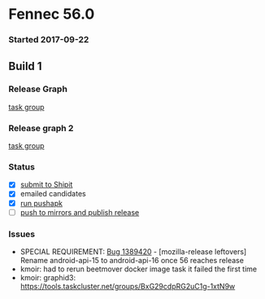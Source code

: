 # Fennec 56.0

### Started 2017-09-22

## Build 1


### Release Graph
[task group](https://tools.taskcluster.net/push-inspector/#/QCO_x9Y-TOWvesWE31fGfg)

### Release graph 2
[task group](https://tools.taskcluster.net/push-inspector/#/bGgCXow6QfK1M_FD9gss7g)

### Status
- [x] [submit to Shipit](https://wiki.mozilla.org/Release:Release_Automation_on_Mercurial:Starting_a_Release#Submit_to_Ship_It)
- [x] emailed candidates
- [x] [run pushapk](https://github.com/mozilla/releasewarrior/blob/master/how-tos/fennec-temp-relpro.md#run-pushapk-manually)
- [ ] [push to mirrors and publish release](https://github.com/mozilla/releasewarrior/blob/master/how-tos/fennec-temp-relpro.md#steps-after-qa-signed-off)

### Issues
- SPECIAL REQUIREMENT: [Bug 1389420](https://bugzilla.mozilla.org/show_bug.cgi?id=1389420) - [mozilla-release leftovers] Rename android-api-15 to android-api-16 once 56 reaches release
- kmoir: had to rerun beetmover docker image task it failed the first time
- kmoir: graphid3: https://tools.taskcluster.net/groups/BxG29cdpRG2uC1g-1xtN9w

